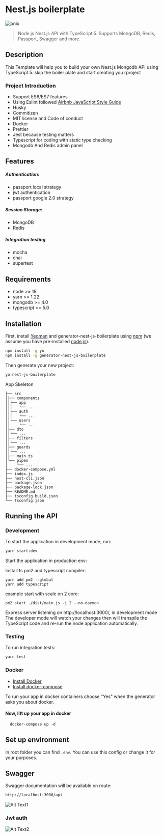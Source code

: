 # Nest.js boilerplate


![onix](https://img.shields.io/badge/onix-systems-blue.svg)

> Node.js Nest.js API with TypeScript 5. Supports MongoDB, Redis, Passport, Swagger and more.

## Description
This Template will help you to build your own Nest.js Mongodb API using TypeScript 5.
skip the boiler plate and start creating you rproject


### Project Introduction
- Support ES6/ES7 features
- Using Eslint followed [Airbnb JavaScript Style Guide](https://github.com/airbnb/javascript)
- Husky
- Commitizen
- MIT license and Code of conduct
- Docker
- Prettier
- Jest because testing matters
- Typescript for coding with static type checking
- Mongodb And Redis admin panel

## Features
##### Authentication:
- passport local strategy
- jwt authentication
- passport google 2.0 strategy
##### Session Storage:
- MongoDB
- Redis
##### Integration testing
- mocha
- chai
- supertest

## Requirements

- node >= 18
- yarn >= 1.22
- mongodb >= 4.0
- typescript >= 5.0

## Installation

First, install [Yeoman](http://yeoman.io) and generator-nest-js-boilerplate using [npm](https://www.npmjs.com/) (we assume you have pre-installed [node.js](https://nodejs.org/)).

```bash
npm install -g yo
npm install -g generator-nest-js-boilerplate
```

Then generate your new project:

```bash
yo nest-js-boilerplate
```

App Skeleton

```
├── src
│├── components
││├── app
│││   └── ...
││├── auth
│││   └── ...
││└── users
││    └── ...
│├── dto
││└── ...
│├── filters
││└── ...
│├── guards
││└── ...
│├── main.ts
│└── pipes
│    └── ...
├── docker-compose.yml
├── index.js
├── nest-cli.json
├── package.json
├── package-lock.json
├── README.md
├── tsconfig.build.json
└── tsconfig.json

```

## Running the API
### Development
To start the application in development mode, run:

```bash
yarn start:dev
```

Start the application in production env:

Install ts pm2 and typescript compiler:
```
yarn add pm2 --global
yarn add typescript
```

example start with scale on 2 core:
```
pm2 start ./dist/main.js -i 2 --no-daemon
```

Express server listening on http://localhost:3000/, in development mode
The developer mode will watch your changes then will transpile the TypeScript code and re-run the node application automatically.

### Testing
To run integration tests:
```bash
yarn test
```

### Docker

 * [Install Docker](https://docs.docker.com/get-docker/)
 * [Install docker-compose](https://docs.docker.com/compose/install/)

 To run your app in docker containers choose "Yes" when the generator asks you about docker.
 
 #### Now, lift up your app in docker 
``` 
  docker-compose up -d
```
  
## Set up environment
In root folder you can find `.env`. You can use this config or change it for your purposes.

## Swagger
Swagger documentation will be available on route:
```bash
http://localhost:3000/api
```
![Alt Text1](https://media.giphy.com/media/XEUyeEL03IcaZYw6SB/giphy.gif)

### Jwt auth
![Alt Text2](https://media.giphy.com/media/QUKuolFMyd0WsNFIUH/giphy.gif)
